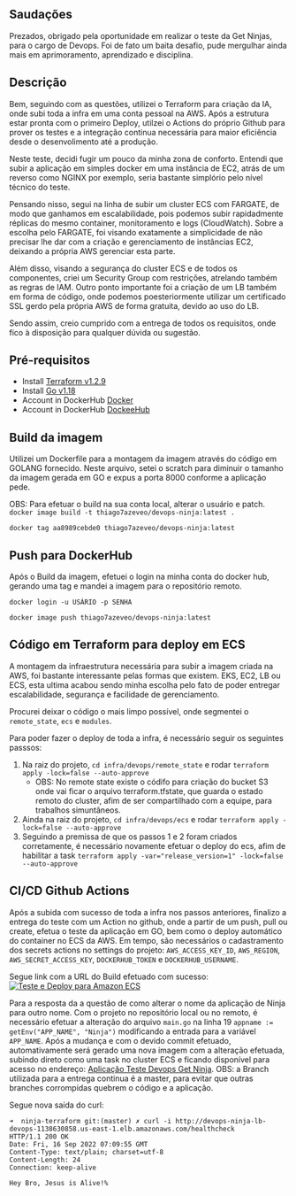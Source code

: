 ## Saudações
Prezados, obrigado pela oportunidade em realizar o teste da Get Ninjas, para o cargo de Devops. Foi de fato um baita desafio, pude mergulhar ainda mais em aprimoramento, aprendizado e disciplina.

## Descrição
Bem, seguindo com as questões, utilizei o Terraform para criação da IA, onde subi toda a infra em uma conta pessoal na AWS. Após a estrutura estar pronta com o primeiro Deploy, utilzei o Actions do próprio Github para prover os testes e a integração continua necessária para maior eficiência desde o desenvolimento até a produção. 

Neste teste, decidi fugir um pouco da minha zona de conforto. Entendi que subir a aplicação em simples docker em uma instância de EC2, atrás de um reverso como NGINX por exemplo, seria bastante simplório pelo nível técnico do teste. 

Pensando nisso, segui na linha de subir um cluster ECS com FARGATE, de modo que ganhamos em escalabilidade, pois podemos subir rapidadmente réplicas do mesmo container, monitoramento e logs (CloudWatch). Sobre a escolha pelo FARGATE, foi visando exatamente a simplicidade de não precisar lhe dar com a criação e gerenciamento de instâncias EC2, deixando a própria AWS gerenciar esta parte.

Além disso, visando a segurança do cluster ECS e de todos os componentes, criei um Security Group com restrições, atrelando também as regras de IAM.
Outro ponto importante foi a criação de um LB também em forma de código, onde podemos poesteriormente utilizar um certificado SSL gerdo pela própria AWS de forma gratuita, devido ao uso do LB.

Sendo assim, creio cumprido com a entrega de todos os requisitos, onde fico à disposição para qualquer dúvida ou sugestão.

## Pré-requisitos
- Install [Terraform v1.2.9](https://www.terraform.io/cli/install/apt)
- Install [Go v1.18](https://go.dev/dl/go1.18beta1.linux-amd64.tar.gz)
- Account in DockerHub [Docker](https://docs.docker.com/engine/install/ubuntu/)
- Account in DockerHub [DockeeHub](https://hub.docker.com/)

## Build da imagem
Utilizei um Dockerfile para a montagem da imagem através do código em GOLANG fornecido. Neste arquivo, setei o scratch para diminuir o tamanho da imagem gerada em GO e expus a porta 8000 conforme a aplicação pede.

OBS: Para efetuar o build na sua conta local, alterar o usuário e patch.
`docker image build -t thiago7azeveo/devops-ninja:latest .`

`docker tag aa8989cebde0 thiago7azeveo/devops-ninja:latest`

## Push para DockerHub
Após o Build da imagem, efetuei o login na minha conta do docker hub, gerando uma tag e mandei a imagem para o repositório remoto.

`docker login -u USÁRIO -p SENHA`

`docker image push thiago7azeveo/devops-ninja:latest`

## Código em Terraform para deploy em ECS
A montagem da infraestrutura necessária para subir a imagem criada na AWS, foi bastante interessante pelas formas que existem. EKS, EC2, LB ou ECS, esta ultima acabou sendo minha escolha pelo fato de poder entregar escalabilidade, segurança e facilidade de gerenciamento.

Procurei deixar o código o mais limpo possível, onde segmentei o `remote_state`, `ecs` e `modules`. 

Para poder fazer o deploy de toda a infra, é necessário seguir os seguintes passsos:

1. Na raiz do projeto, `cd infra/devops/remote_state` e rodar `terraform apply -lock=false --auto-approve`
    - OBS: No remote state existe o códifo para criação do bucket S3 onde vai ficar o arquivo terraform.tfstate, que guarda o estado remoto do cluster, afim de ser compartilhado com a equipe, para trabalhos simuntâneos. 
2. Ainda na raiz do projeto, `cd infra/devops/ecs` e rodar `terraform apply -lock=false --auto-approve`
3. Seguindo a premissa de que os passos 1 e 2 foram criados corretamente, é necessário novamente efetuar o deploy do ecs, afim de habilitar a task `terraform apply -var="release_version=1" -lock=false --auto-approve`

## CI/CD Github Actions
Após a subida com sucesso de toda a infra nos passos anteriores, finalizo a entrega do teste com um Action no github, onde a partir de um push, pull ou create, efetua o teste da aplicação em GO, bem como o deploy automático do container no ECS da AWS. 
Em tempo, são necessários o cadastramento dos secrets actions no settings do projeto: `AWS_ACCESS_KEY_ID`, `AWS_REGION`, `AWS_SECRET_ACCESS_KEY`, `DOCKERHUB_TOKEN` e `DOCKERHUB_USERNAME`.

Segue link com a URL do Build efetuado com sucesso:
[![Teste e Deploy para Amazon ECS](https://github.com/thiago7azevedo/ninja-terraform/actions/workflows/ci-cd.yml/badge.svg)](https://github.com/thiago7azevedo/devops_test/actions/workflows/ci-cd.yml)


Para a resposta da a questão de como alterar o nome da aplicação de Ninja para outro nome. Com o projeto no repositório local ou no remoto, é necessário efetuar a alteração do arquivo `main.go` na linha 19 `appname := getEnv("APP_NAME", "Ninja")` modificando a entrada para a variável `APP_NAME`. 
Após a mudança e com o devido commit efetuado, automativamente será gerado uma nova imagem com a alteração efetuada, subindo direto como uma task no cluster ECS e ficando disponível para acesso no endereço: [Aplicação Teste Devops Get Ninja](http://devops-ninja-lb-devops-1138630858.us-east-1.elb.amazonaws.com/healthcheck).
OBS: a Branch utilizada para a entrega continua é a master, para evitar que outras branches corrompidas quebrem o código e a aplicação.


Segue nova saída do curl:
```
➜  ninja-terraform git:(master) ✗ curl -i http://devops-ninja-lb-devops-1138630858.us-east-1.elb.amazonaws.com/healthcheck
HTTP/1.1 200 OK
Date: Fri, 16 Sep 2022 07:09:55 GMT
Content-Type: text/plain; charset=utf-8
Content-Length: 24
Connection: keep-alive

Hey Bro, Jesus is Alive!%
```